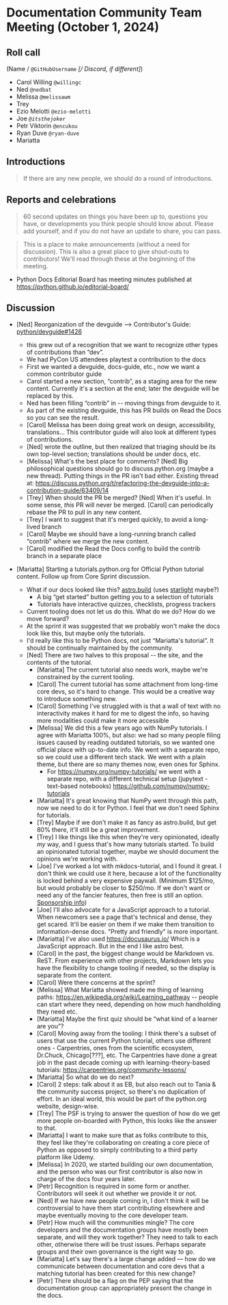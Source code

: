 # Documentation Community Team Meeting (October 1, 2024)


## Roll call

(Name / `@GitHubUsername` _[/ Discord, if different]_)

- Carol Willing `@willingc`
- Ned `@nedbat`
- Melissa `@melissawm`
- Trey
- Ezio Melotti `@ezio-melotti`
- Joe _`@itsthejoker`_
- Petr Viktorin `@encukou`
- Ryan Duve `@ryan-duve`
- Mariatta

## Introductions

> If there are any new people, we should do a round of introductions.

## Reports and celebrations

> 60 second updates on things you have been up to, questions you have, or developments
> you think people should know about. Please add yourself, and if you do not have an
> update to share, you can pass.

> This is a place to make announcements (without a need for discussion). This is also a
> great place to give shout-outs to contributors! We'll read through these at the
> beginning of the meeting.

- Python Docs Editorial Board has meeting minutes published at
  <https://python.github.io/editorial-board/>

## Discussion

- [Ned] Reorganization of the devguide --> Contributor's Guide:
  [python/devguide#1426](https://github.com/python/devguide/pull/1426)

  - this grew out of a recognition that we want to recognize other types of
    contributions than “dev”.
  - We had PyCon US attendees playtest a contribution to the docs
  - First we wanted a devguide, docs-guide, etc., now we want a common contributor guide
  - Carol started a new section, “contrib”, as a staging area for the new content.
    Currently it's a section at the end; later the devguide will be replaced by this.
  - Ned has been filling “contrib” in -- moving things from devguide to it.
  - As part of the existing devguide, this has PR builds on Read the Docs so you can see
    the result.
  - [Carol] Melissa has been doing great work on design, accessibility, translations...
    This contributor guide will also look at different types of contributions.
  - [Ned] wrote the outline, but then realized that triaging should be its own top-level
    section; translations should be under docs, etc.
  - [Melissa] What's the best place for comments? [Ned] Big philosophical questions
    should go to discuss.python.org (maybe a new thread). Putting things in the PR isn't
    bad either. Existing thread at:
    <https://discuss.python.org/t/refactoring-the-devguide-into-a-contribution-guide/63409/14>
  - [Trey] When should the PR be merged? [Ned] When it's useful. In some sense, _this_
    PR will never be merged. [Carol] can periodically rebase the PR to pull in any new
    content.
  - [Trey] I want to suggest that it's merged quickly, to avoid a long-lived branch
  - [Carol] Maybe we should have a long-running branch called “contrib” where we merge
    the new content.
  - [Carol] modified the Read the Docs config to build the contrib branch in a separate
    place

- [Mariatta] Starting a tutorials.python.org for Official Python tutorial content.
  Follow up from Core Sprint discussion.
  - What if our docs looked like this? [astro.build](https://astro.build) (uses
    [starlight](https://starlight.astro.build) maybe?)
    - A big “get started” button getting you to a selection of tutorials
    - Tutorials have interactive quizzes, checklists, progress trackers
  - Current tooling does not let us do this. What do we do? How do we move forward?
  - At the sprint it was suggested that we probably won't make the docs look like this,
    but maybe only the tutorials.
  - I'd really like this to be Python docs, not just “Mariatta's tutorial”. It should be
    continually maintained by the community.
  - [Ned] There are two halves to this proposal -- the site, and the contents of the
    tutorial.
    - [Mariatta] The current tutorial also needs work, maybe we're constrained by the
      current tooling.
    - [Carol] The current tutorial has some attachment from long-time core devs, so it's
      hard to change. This would be a creative way to introduce something new.
    - [Carol] Something I've struggled with is that a wall of text with no interactivity
      makes it hard for me to digest the info, so having more modalities could make it
      more accessible
    - [Melissa] We did this a few years ago with NumPy tutorials. I agree with Mariatta
      100%, but also: we had so many people filing issues caused by reading outdated
      tutorials, so we wanted one official place with up-to-date info. We went with a
      separate repo, so we could use a different tech stack. We went with a plain theme,
      but there are so many themes now, even ones for Sphinx.
      - For <https://numpy.org/numpy-tutorials/> we went with a separate repo, with a
        different technical setup (jupytext - text-based notebooks)
        <https://github.com/numpy/numpy-tutorials>
    - [Mariatta] It's great knowing that NumPy went through this path, now we need to do
      it for Python. I feel that we don't need Sphinx for tutorials.
    - [Trey] Maybe if we don't make it as fancy as astro.build, but get 80% there, it'll
      still be a great improvement.
    - [Trey] I like things like this when they're very opinionated, ideally _my_ way,
      and I guess that's how many tutorials started. To build an opinionated tutorial
      together, maybe we should document the opinions we're working with.
    - [Joe] I've worked a lot with mkdocs-tutorial, and I found it great. I don't think
      we could use it here, because a lot of the functionality is locked behind a very
      expensive paywall. (Minimum $125/mo, but would probably be closer to $250/mo. If
      we don't want or need any of the fancier features, then free is still an option.
      [Sponsorship info](https://squidfunk.github.io/mkdocs-material/insiders/sponsoring-tiers/))
    - [Joe] I'll also advocate for a JavaScript approach to a tutorial. When newcomers
      see a page that's technical and dense, they get scared. It'll be easier on them if
      we make them transition to information-dense docs. "Pretty and friendly" is more
      important.
    - [Mariatta] I've also used <https://docusaurus.io/> Which is a JavaScript approach.
      But in the end I like astro best.
    - [Carol] in the past, the biggest change would be Markdown vs. ReST. From
      experience with other projects, Markdown lets you have the flexibility to change
      tooling if needed, so the display is separate from the content.
    - [Carol] Were there concerns at the sprint?
    - [Melissa] What Mariatta showed made me thing of learning paths:
      <https://en.wikipedia.org/wiki/Learning_pathway> -- people can start where they
      need, depending on how much handholding they need etc.
    - [Mariatta] Maybe the first quiz should be “what kind of a learner are you”?
    - [Carol] Moving away from the tooling: I think there's a subset of users that use
      the current Python tutorial, others use different ones - Carpentries, ones from
      the scientific ecosystem, Dr.Chuck, Chicago[???], etc. The Carpentries have done a
      great job in the past decade coming up with learning-theory-based tutorials:
      <https://carpentries.org/community-lessons/>
    - [Mariatta] So what do we do next?
    - [Carol] 2 steps: talk about it as EB, but also reach out to Tania & the community
      success project, so there's no duplication of effort. In an ideal world, this
      would be part of the python.org website, design-wise.
    - [Trey] The PSF is trying to answer the question of how do we get more people
      on-boarded with Python, this looks like the answer to that.
    - [Mariatta] I want to make sure that as folks contribute to this, they feel like
      they're collaborating on creating a core piece of Python as opposed to simply
      contributing to a third party platform like Udemy.
    - [Melissa] In 2020, we started building our own documentation, and the person who
      was our first contributor is also now in charge of the docs four years later.
    - [Petr] Recognition is required in some form or another. Contributors will seek it
      out whether we provide it or not.
    - [Ned] If we have new people coming in, I don't think it will be controversial to
      have them start contributing elsewhere and maybe eventually moving to the core
      developer team.
    - [Petr] How much will the communities mingle? The core developers and the
      documentation groups have mostly been separate, and will they work together? They
      need to talk to each other, otherwise there will be trust issues. Perhaps separate
      groups and their own governance is the right way to go.
    - [Mariatta] Let's say there's a large change added — how do we communicate between
      documentation and core devs that a matching tutorial has been created for this new
      change?
    - [Petr] There should be a flag on the PEP saying that the documentation group can
      appropriately present the change in the docs.
